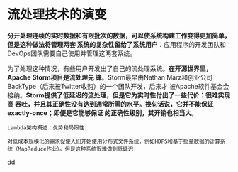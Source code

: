 流处理技术的演变
================================================================================
**分开处理连续的实时数据和有限批次的数据，可以使系统构建工作变得更加简单，但是这种做法将管理两套
系统的复杂性留给了系统用户**：应用程序的开发团队和DevOps团队需要自己使用并管理这两套系统。

为了处理这种情况，有些用户开发出了自己的流处理系统。**在开源世界里，Apache Storm项目是流处理先
锋**。Storm最早由Nathan Marz和创业公司BackType（后来被Twitter收购）的一个团队开发，后来才
被Apache软件基金会接纳。**Storm提供了低延迟的流处理，但是它为实时性付出了一些代价：很难实现高
吞吐，并且其正确性没有达到通常所需的水平。换句话说，它并不能保证exactly-once；即便是它能够保证
的正确性级别，其开销也相当大**。

```
Lambda架构概述：优势和局限性

对低成本规模化的需求促使人们开始使用分布式文件系统，例如HDFS和基于批量数据的计算系统（MapReduce作业）。但是这种系统很难做到低延迟

```









































dd
